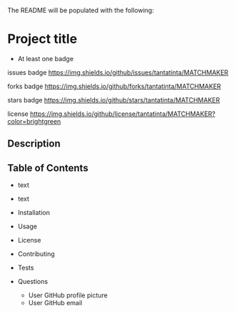 The README will be populated with the following:
# Project title
* At least one badge

issues badge
https://img.shields.io/github/issues/tantatinta/MATCHMAKER

forks badge
https://img.shields.io/github/forks/tantatinta/MATCHMAKER

stars badge
https://img.shields.io/github/stars/tantatinta/MATCHMAKER

license
https://img.shields.io/github/license/tantatinta/MATCHMAKER?color=brightgreen
## Description


## Table of Contents
* text
* text

* Installation

* Usage
* License
* Contributing
* Tests
* Questions
  * User GitHub profile picture
  * User GitHub email